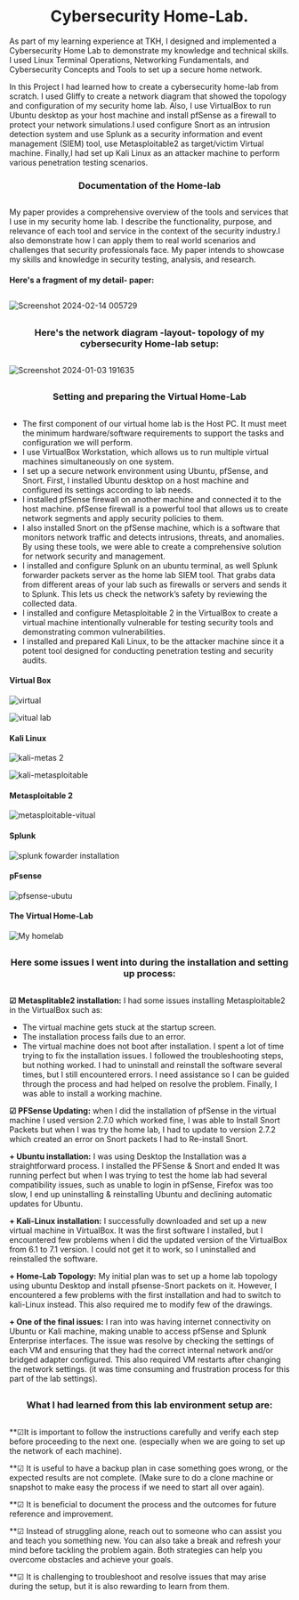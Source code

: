<h1 align="center">Cybersecurity Home-Lab.</h1>

As part of my learning experience at TKH, I designed and implemented a Cybersecurity Home Lab to demonstrate my knowledge and technical skills. I used Linux Terminal Operations, Networking Fundamentals, and Cybersecurity Concepts and Tools to set up a secure home network. 

In this Project I had learned how to create a cybersecurity home-lab from scratch. I used Gliffy to create a network diagram that showed the topology and configuration of my security home lab. Also, I use VirtualBox to run Ubuntu desktop as your host machine and install pfSense as a firewall to protect your network simulations.I used configure Snort as an intrusion detection system and use Splunk as a security information and event management (SIEM) tool, use Metasploitable2 as target/victim Virtual machine. Finally,I had set up Kali Linux as an attacker machine to perform various penetration testing scenarios.


###
<h3 align="center">Documentation of the Home-lab

 
 ##
 My paper provides a comprehensive overview of the tools and services that I use in my security home lab. I describe the functionality, purpose, and relevance of each tool and service in the context of the security industry.I also demonstrate how I can apply them to real world scenarios and challenges that security professionals face. My paper intends to showcase my skills and knowledge in security testing, analysis, and research.

#### Here's a fragment of my detail- paper:
##

![Screenshot 2024-02-14 005729](https://github.com/luzritacco/Cybersecurity-Home-Lab/assets/151267325/011388ef-0c84-47f1-a19e-cddeee69a776)


##
<h3 align="center"> Here's the network diagram -layout- topology of my cybersecurity Home-lab setup:

 
 ##

![Screenshot 2024-01-03 191635](https://github.com/luzritacco/Cybersecurity-Home-Lab/assets/151267325/0022d569-361b-457e-8f87-cc7ddd4f88e6)

##
<h3 align="center"> Setting and preparing the Virtual Home-Lab


 ##
+ The first component of our virtual home lab is the Host PC. It must meet the minimum hardware/software requirements to support the tasks and configuration we will perform.
+ I use VirtualBox Workstation, which allows us to run multiple virtual machines simultaneously on one system.
+ I set up a secure network environment using Ubuntu, pfSense, and Snort. First, I installed Ubuntu desktop on a host machine and configured its settings according to lab needs.
+ I installed pfSense firewall on another machine and connected it to the host machine. pfSense firewall is a powerful tool that allows us to create network  segments and apply security policies to them.
+ I also installed Snort on the pfSense machine, which is a software that monitors network traffic and detects intrusions, threats, and anomalies. By using these tools, we were able to create a comprehensive solution for network security and management.
+ I installed and configure Splunk on an ubuntu terminal, as well Splunk forwarder packets server as the home lab SIEM tool. That grabs data from different areas  of your lab such as firewalls or servers and sends it to Splunk. This lets us check the network’s safety by reviewing the collected data.
+ I installed and configure Metasploitable 2 in the VirtualBox to create   a virtual machine intentionally vulnerable for testing security tools and demonstrating common vulnerabilities.
+ I installed and  prepared Kali Linux, to be the attacker machine since it a potent tool designed for conducting penetration testing and security audits.

#### Virtual Box
![virtual](https://github.com/luzritacco/Cybersecurity-Home-Lab/assets/151267325/6aff4d11-5782-4649-a436-336cadb0c21a)

![vitual lab](https://github.com/luzritacco/Cybersecurity-Home-Lab/assets/151267325/4fb33b0d-400c-4d5a-8995-cc2ed65ec714)



#### Kali Linux
![kali-metas 2](https://github.com/luzritacco/Cybersecurity-Home-Lab/assets/151267325/dad5014c-3f4c-40b1-99ad-b3467a32c111)

![kali-metasploitable](https://github.com/luzritacco/Cybersecurity-Home-Lab/assets/151267325/6c75bcfb-52a3-4204-8712-83a9d9132813)

#### Metasploitable 2
![metasploitable-vitual](https://github.com/luzritacco/Cybersecurity-Home-Lab/assets/151267325/60bb7994-84dd-49a1-be0d-54121d8eb728)


#### Splunk

![splunk fowarder installation](https://github.com/luzritacco/Cybersecurity-Home-Lab/assets/151267325/95db411c-f7cc-4338-96d2-bb3ebc4e5ea0)

#### pFsense

![pfsense-ubutu](https://github.com/luzritacco/Cybersecurity-Home-Lab/assets/151267325/67c6a95c-97a7-45d3-b564-5739e2268221)

#### The Virtual Home-Lab

![My homelab](https://github.com/luzritacco/Cybersecurity-Home-Lab/assets/151267325/bf8237b2-fe49-4324-8b1e-58d19472b189)


##

<h3 align="center"> Here some issues I went into during the installation and setting up process:

##
**☑ Metasplitable2 installation:** I had some issues installing Metasploitable2 in the VirtualBox such as:
+ The virtual machine gets stuck at the startup screen.
+ The installation process fails due to an error.
+ The virtual machine does not boot after installation.
I spent a lot of time trying to fix the installation issues. I followed the troubleshooting steps, but nothing worked. I had to uninstall and reinstall the software several times, but I still encountered errors. I need assistance so I can be guided through the process and had helped on resolve the problem. Finally, I was able to install a working machine.

**☑ PFSense Updating:** when I did the installation of pfSense in the virtual machine I used version 2.7.0 which worked fine, I was able to Install Snort Packets but when I was try the home lab, I had to update to version 2.7.2 which created an error on Snort packets I had to Re-install Snort.

**+ Ubuntu installation:** I was using Desktop the Installation was a straightforward process. I installed the PFSense & Snort and ended It was running perfect but when I was trying to test the home lab had several compatibility issues, such as unable to login in pfSense, Firefox was too slow, I end up uninstalling & reinstalling Ubuntu and declining automatic updates for Ubuntu. 


**+ Kali-Linux installation:** I successfully downloaded and set up a new virtual machine in VirtualBox. It was the first software I installed, but I encountered few problems when I did the updated version of the VirtualBox from 6.1 to 7.1 version. I could not get it to work, so I uninstalled and reinstalled the software.

**+ Home-Lab Topology:** My initial plan was to set up a home lab topology using ubuntu Desktop and install pfsense-Snort packets on it. However, I encountered a few problems with the first installation and had to switch to kali-Linux instead. This also required me to modify few of the drawings.

**+ One of the final issues:** I ran into was having internet connectivity on Ubuntu or Kali machine, making unable to access pfSense and Splunk Enterprise interfaces. The issue was resolve by checking the settings of each VM and ensuring that they had the correct internal network and/or bridged adapter configured. This also required VM restarts after changing the network settings. (it was time consuming and frustration process for this part of the lab settings).

##
<h3 align="center"> What I had learned from this lab environment setup are:

##
**☑It is important to follow the instructions carefully and verify each step before proceeding to the next one. (especially when we are going to set up the network of each machine).

**☑ It is useful to have a backup plan in case something goes wrong, or the expected results are not complete. (Make sure to do a clone machine or snapshot to make easy the process if we need to start all over again).


**☑ It is beneficial to document the process and the outcomes for future reference and improvement.

**☑ Instead of struggling alone, reach out to someone who can assist you and teach you something new. You can also take a break and refresh your mind before tackling the problem again. Both strategies can help you overcome obstacles and achieve your goals.


**☑ It is challenging to troubleshoot and resolve issues that may arise during the setup, but it is also rewarding to learn from them.


